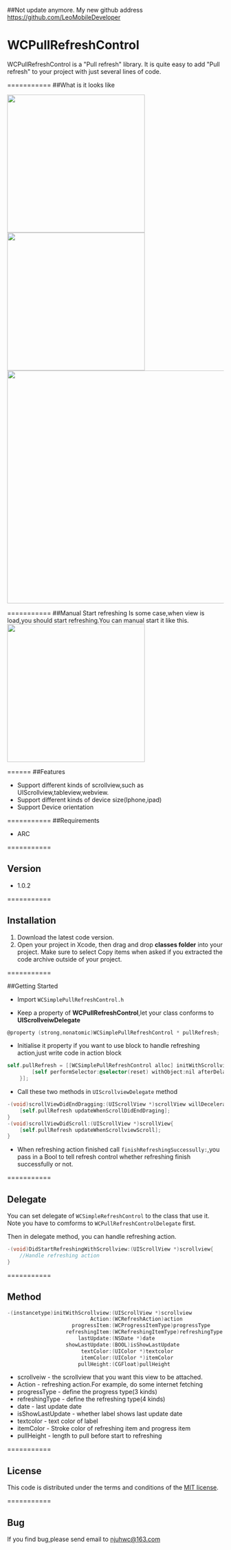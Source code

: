 ##Not update anymore.
My new github address https://github.com/LeoMobileDeveloper

# WCPullRefreshControl

WCPullRefreshControl is a  "Pull refresh" library. It is quite easy to add "Pull refresh" to your project with just several lines of code.

===========
##What is it looks like

 <img src="https://raw.github.com/wenchenhuang/WCPullRefreshControl/master/ScreenShot/BlueRoundCircle.gif" width="320" />
 <img src="https://raw.github.com/wenchenhuang/WCPullRefreshControl/master/ScreenShot/magic.gif" width="320" />
<img src="https://raw.github.com/wenchenhuang/WCPullRefreshControl/master/ScreenShot/mix.gif" width="540"/>

 ===========
##Manual Start refreshing
Is some case,when view is load,you should start refreshing.You can manual start it like this.
 <img src="https://raw.github.com/wenchenhuang/WCPullRefreshControl/master/ScreenShot/manual.gif" width="320" />

======
##Features

* Support different kinds of scrollview,such as UIScrollview,tableview,webview.
* Support different kinds of device size(Iphone,ipad)
* Support Device orientation


===========
##Requirements

* ARC

===========
## Version

* 1.0.2 

===========

## Installation

1. Download the latest code version.
2. Open your project in Xcode, then drag and drop **classes folder** into your project. Make sure to select Copy items when asked if you extracted the code archive outside of your project.
 
===========

##Getting Started

*  Import `WCSimplePullRefreshControl.h`

*  Keep a property of **WCPullRefreshControl**,let your class conforms to **UIScrollveiwDelegate**

```objective-c
@property (strong,nonatomic)WCSimplePullRefreshControl * pullRefresh;
````

*  Initialise it property if you want to use block to handle refreshing action,just write code in action block

```objective-c
self.pullRefresh = [[WCSimplePullRefreshControl alloc] initWithScrollview:self.tableView Action:^{
        [self performSelector:@selector(reset) withObject:nil afterDelay:2.0];
    }];
````

* Call these two methods in `UIScrollviewDelegate` method
```objective-c
-(void)scrollViewDidEndDragging:(UIScrollView *)scrollView willDecelerate:(BOOL)decelerate{
    [self.pullRefresh updateWhenScrollDidEndDraging];
}
-(void)scrollViewDidScroll:(UIScrollView *)scrollView{
    [self.pullRefresh updateWhenScrollviewScroll];
}
````

*  When refreshing action finished call `finishRefreshingSuccessully:`,you pass in a Bool to tell refresh control whether refreshing finish successfully or not.


===========
## Delegate
You can set delegate of `WCSimpleRefreshControl` to the class that use it. Note you have to comforms to `WCPullRefreshControlDelegate` first.

Then in delegate method, you can handle refreshing action.
```objective-c
-(void)DidStartRefreshingWithScrollview:(UIScrollView *)scrollview{
	//Handle refreshing action
}
````

===========
## Method
```objective-c
-(instancetype)initWithScrollview:(UIScrollView *)scrollview
                           Action:(WCRefreshAction)action
                     progressItem:(WCProgressItemType)progressType
                   refreshingItem:(WCRefreshingItemType)refreshingType
                       lastUpdate:(NSDate *)date
                   showLastUpdate:(BOOL)isShowLastUpdate
                        textColor:(UIColor *)textcolor
                        itemColor:(UIColor *)itemColor
                       pullHeight:(CGFloat)pullHeight
````
* scrollveiw - the scrollview that you want this view to be attached.
* Action - refreshing action.For example, do some internet fetching
* progressType - define the progress type(3 kinds)
* refreshingType - define the refreshing type(4 kinds)
* date - last update date
* isShowLastUpdate - whether label shows last update date
* textcolor - text color of label
* itemColor - Stroke color of refreshing item and progress item
* pullHeight - length to pull before start to refreshing

===========

## License

This code is distributed under the terms and conditions of the [MIT license](LICENSE). 

===========

## Bug
If you find bug,please send email to njuhwc@163.com


